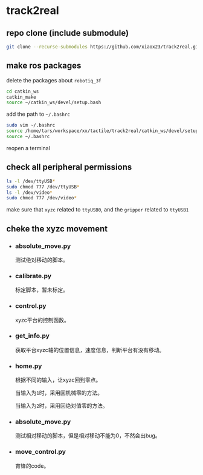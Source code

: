 # track2real
## repo clone (include submodule)
```bash
git clone --recurse-submodules https://github.com/xiaox23/track2real.git
```

## make ros packages
delete the packages about `robotiq_3f`
```bash
cd catkin_ws
catkin_make
source ~/catkin_ws/devel/setup.bash
```

add the path to `~/.bashrc`
```bash
sudo vim ~/.bashrc
source /home/tars/workspace/xx/tactile/track2real/catkin_ws/devel/setup.bash
source ~/.bashrc
```

reopen a terminal

## check all peripheral permissions
```bash
ls -l /dev/ttyUSB*
sudo chmod 777 /dev/ttyUSB*
ls -l /dev/video*
sudo chmod 777 /dev/video*
```
make sure that `xyzc` related to `ttyUSB0`, and the `gripper` related to `ttyUSB1`

## cheke the xyzc movement
- ### absolute_move.py
  测试绝对移动的脚本。

- ### calibrate.py
  标定脚本，暂未标定。

- ### control.py
  xyzc平台的控制函数。

- ### get_info.py
  获取平台xyzc轴的位置信息，速度信息，判断平台有没有移动。

- ### home.py
  根据不同的输入，让xyzc回到零点。

  当输入为`1`时，采用回机械零的方法。

  当输入为`2`时，采用回绝对值零的方法。

- ### absolute_move.py
  测试相对移动的脚本，但是相对移动不能为0，不然会出bug。

- ### move_control.py
  育锋的code。